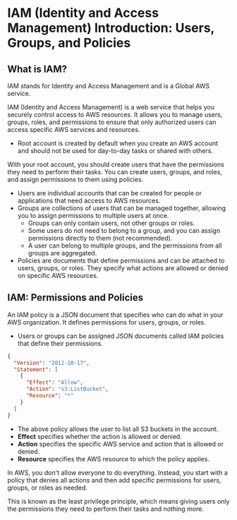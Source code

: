 # IAM (Identity and Access Management) Introduction: Users, Groups, and Policies

## What is IAM?

IAM stands for Identity and Access Management and is a Global AWS service.

IAM (Identity and Access Management) is a web service that helps you securely control access to AWS resources. It allows you to manage users, groups, roles, and permissions to ensure that only authorized users can access specific AWS services and resources.

- Root account is created by default when you create an AWS account and should not be used for day-to-day tasks or shared with others.

With your root account, you should create users that have the permissions they need to perform their tasks. You can create users, groups, and roles, and assign permissions to them using policies.

- Users are individual accounts that can be created for people or applications that need access to AWS resources.
- Groups are collections of users that can be managed together, allowing you to assign permissions to multiple users at once.
  - Groups can only contain users, not other groups or roles.
  - Some users do not need to belong to a group, and you can assign permissions directly to them (not recommended).
  - A user can belong to multiple groups, and the permissions from all groups are aggregated.
- Policies are documents that define permissions and can be attached to users, groups, or roles. They specify what actions are allowed or denied on specific AWS resources.

## IAM: Permissions and Policies

An IAM policy is a JSON document that specifies who can do what in your AWS organization. It defines permissions for users, groups, or roles.

- Users or groups can be assigned JSON documents called IAM policies that define their permissions.

```json
{
  "Version": "2012-10-17",
  "Statement": [
    {
      "Effect": "Allow",
      "Action": "s3:ListBucket",
      "Resource": "*"
    }
  ]
}
```

- The above policy allows the user to list all S3 buckets in the account.
- **Effect** specifies whether the action is allowed or denied.
- **Action** specifies the specific AWS service and action that is allowed or denied.
- **Resource** specifies the AWS resource to which the policy applies.

In AWS, you don't allow everyone to do everything. Instead, you start with a policy that denies all actions and then add specific permissions for users, groups, or roles as needed.

This is known as the least privilege principle, which means giving users only the permissions they need to perform their tasks and nothing more.
